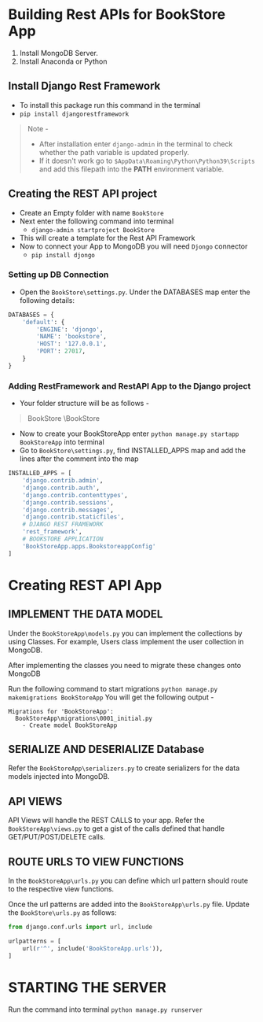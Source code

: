 # Building Rest APIs for BookStore App
1. Install MongoDB Server.
2. Install Anaconda or Python

## Install Django Rest Framework
* To install this package run this command in the terminal
* `pip install djangorestframework`
> Note -
>  * After installation enter `django-admin` in the terminal to check whether the path variable is updated properly.
>  * If it doesn't work go to `$AppData\Roaming\Python\Python39\Scripts` and add this filepath into the **PATH** environment variable.

## Creating the REST API project
* Create an Empty folder with name `BookStore`
* Next enter the following command into terminal
  - `django-admin startproject BookStore`
* This will create a template for the Rest API Framework
* Now to connect your App to MongoDB you will need `Djongo` connector
  - `pip install djongo`

### Setting up DB Connection
* Open the `BookStore\settings.py`. Under the DATABASES map enter the following details:
```Python
DATABASES = {
    'default': {
        'ENGINE': 'djongo',
        'NAME': 'bookstore',
        'HOST': '127.0.0.1',
        'PORT': 27017,
    }
}
```

### Adding RestFramework and RestAPI App to the Django project
* Your folder structure will be as follows -
> BookStore
> \BookStore

* Now to create your BookStoreApp enter
`python manage.py startapp BookStoreApp` into terminal
* Go to `BookStore\settings.py`, find INSTALLED_APPS map and add the lines after the comment into the map
```Python
INSTALLED_APPS = [
    'django.contrib.admin',
    'django.contrib.auth',
    'django.contrib.contenttypes',
    'django.contrib.sessions',
    'django.contrib.messages',
    'django.contrib.staticfiles',
    # DJANGO REST FRAMEWORK
    'rest_framework',
    # BOOKSTORE APPLICATION
    'BookStoreApp.apps.BookstoreappConfig'
]
```

# Creating REST API App

## IMPLEMENT THE DATA MODEL

Under the `BookStoreApp\models.py` you can implement the collections by using Classes. For example, Users class implement the user collection in MongoDB.

After implementing the classes you need to migrate these changes onto MongoDB

Run the following command to start migrations
`python manage.py makemigrations BookStoreApp`
You will get the following output -
```Text
Migrations for 'BookStoreApp':
  BookStoreApp\migrations\0001_initial.py
    - Create model BookStoreApp
```

## SERIALIZE AND DESERIALIZE Database

Refer the `BookStoreApp\serializers.py` to create serializers for the data models injected into MongoDB.

## API VIEWS

API Views will handle the REST CALLS to your app. Refer the `BookStoreApp\views.py` to get a gist of the calls defined that handle GET/PUT/POST/DELETE calls.

## ROUTE URLS TO VIEW FUNCTIONS

In the `BookStoreApp\urls.py` you can define which url pattern should route to the respective view functions.

Once the url patterns are added into the `BookStoreApp\urls.py` file. Update the `BookStore\urls.py` as follows:
```python
from django.conf.urls import url, include

urlpatterns = [
    url(r'^', include('BookStoreApp.urls')),
]
```

# STARTING THE SERVER

Run the command into terminal
`python manage.py runserver`
